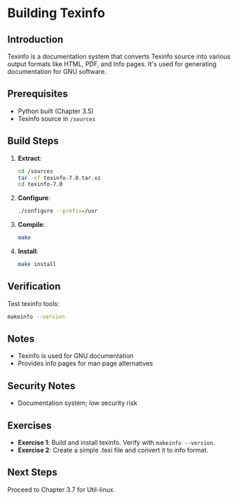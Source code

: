 # Building Texinfo

## Introduction

Texinfo is a documentation system that converts Texinfo source into various output formats like HTML, PDF, and Info pages. It's used for generating documentation for GNU software.

## Prerequisites

- Python built (Chapter 3.5)
- Texinfo source in `/sources`

## Build Steps

1. **Extract**:

   ```bash
   cd /sources
   tar -xf texinfo-7.0.tar.xz
   cd texinfo-7.0
   ```

2. **Configure**:

   ```bash
   ./configure --prefix=/usr
   ```

3. **Compile**:

   ```bash
   make
   ```

4. **Install**:
   ```bash
   make install
   ```

## Verification

Test texinfo tools:

```bash
makeinfo --version
```

## Notes

- Texinfo is used for GNU documentation
- Provides info pages for man page alternatives

## Security Notes

- Documentation system; low security risk

## Exercises

- **Exercise 1**: Build and install texinfo. Verify with `makeinfo --version`.
- **Exercise 2**: Create a simple .texi file and convert it to info format.

## Next Steps

Proceed to Chapter 3.7 for Util-linux.
